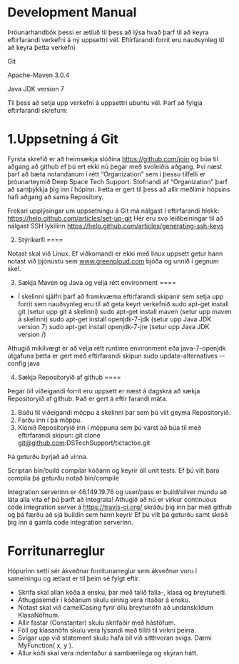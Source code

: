 Development Manual
==================

Þróunarhandbók þessi er ætluð til þess að lýsa hvað þarf til að keyra eftirfarandi verkefni á ný uppsettri vél. 
Eftirfarandi forrit eru nauðsynleg til að keyra þetta verkefni

   Git

   Apache-Maven 3.0.4

   Java JDK version 7

Til þess að setja upp verkefni á uppsettri ubuntu vél. Þarf að fylgja eftirfarandi skrefum:

1.Uppsetning á Git
====
Fyrsta skrefið er að heimsækja slóðina https://github.com/join og búa til aðgang að github ef þú ert ekki nú þegar með svoleiðis aðgang. Því næst þarf að bæta notandanum í rétt “Organization” sem í þessu tilfelli er þróunarteymið Deep Space Tech Support. Stofnandi af “Organization” þarf að samþykkja þig inn í hópinn. Þetta er gert til þess að allir meðlimir hópsins hafi aðgang að sama Repository. 

Frekari upplýsingar um uppsetningu á Git má nálgast í eftirfarandi hlekk: https://help.github.com/articles/set-up-git
Hér eru svo leiðbeiningar til að nálgast SSH lykilinn
https://help.github.com/articles/generating-ssh-keys


2. Stýrikerfi
====

Notast skal við Linux. Ef viðkomandi er ekki með linux uppsett getur hann notast við þjónustu sem www.greenqloud.com bjóða og unnið í gegnum skel.

3. Sækja Maven og Java og velja rétt environment
====

- Í skelinni sjálfri þarf að framkvæma eftirfarandi skipanir sem setja upp forrit sem nauðsynleg eru til að geta keyrt verkefnið 
   sudo apt-get install git (setur upp git á skelinni)
   sudo apt-get install maven (setur upp maven á skelinni)
   sudo apt-get install openjdk-7-jdk (setur upp Java JDK version 7)
   sudo apt-get install openjdk-7-jre (setur upp Java JDK version /)

Athugið mikilvægt er að velja rétt runtime environment eða java-7-openjdk útgáfuna þetta er gert með eftirfarandi skipun 
sudo update-alternatives --config java

4. Sækja Repositoryið af github
====

Þegar öll viðeigandi forrit eru uppsett er næst á dagskrá að sækja Repositoryið af github. Það er gert á eftir farandi máta.
  1. Búðu til viðeigandi möppu á skelinni þar sem þú vilt geyma Repositoryið.
  2. Farðu inn í þá möppu.
  3. Klónið Repositoryið inn í möppuna sem þú varst að búa til með eftirfarandi skipun: git clone git@github.com:DSTechSupport/tictactoe.git

Þá geturðu byrjað að vinna.

Scriptan bin/build compilar kóðann og keyrir öll unit tests. Ef þú vilt bara compila þá geturðu notað bin/compile

Integration serverinn er 46.149.19.76 og user/pass er build/silver mundu að láta alla vita ef þú þarft að integrata!
Athugið að nú er virkur continuous code integration server á https://travis-ci.org/ skráðu þig inn þar með github og þá færðu að sjá buildin sem hann keyrir
Ef þú vilt þá geturðu samt skráð þig inn á gamla code integration serverinn.

Forritunarreglur
====

Hópurinn setti sér ákveðnar forritunarreglur sem ákveðnar voru í sameiningu og ætlast er til þeim sé fylgt eftir.
 - Skrifa skal allan kóða á ensku, þar með talið falla-, klasa og breytuheiti.
 - Athugasemdir í kóðanum skulu einnig vera ritaðar á ensku.
 - Notast skal við camelCasing fyrir öllu breytunöfn að undanskildum KlasaNöfnum.
 - Allir fastar (Constantar) skulu skrifaðir með hástöfum.
 - Föll og klasanöfn skulu vera lýsandi með tilliti til virkni þeirra.
 - Svigar upp við statement skulu hafa bil við sitthvoran sviga. Dæmi MyFunction( x, y ).
 - Allur kóði skal vera indentaður á sambærilega og skýran hátt.


